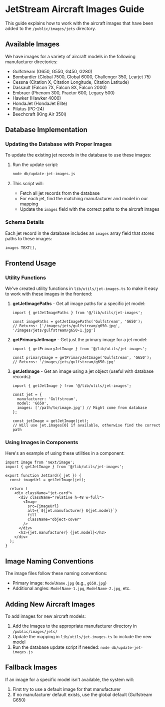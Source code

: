 # JetStream Aircraft Images Guide

This guide explains how to work with the aircraft images that have been added to the `/public/images/jets` directory.

## Available Images

We have images for a variety of aircraft models in the following manufacturer directories:

- Gulfstream (G650, G550, G450, G280)
- Bombardier (Global 7500, Global 6000, Challenger 350, Learjet 75)
- Cessna (Citation X, Citation Longitude, Citation Latitude)
- Dassault (Falcon 7X, Falcon 8X, Falcon 2000)
- Embraer (Phenom 300, Praetor 600, Legacy 500)
- Hawker (Hawker 4000)
- HondaJet (HondaJet Elite)
- Pilatus (PC-24)
- Beechcraft (King Air 350i)

## Database Implementation

### Updating the Database with Proper Images

To update the existing jet records in the database to use these images:

1. Run the update script:
   ```bash
   node db/update-jet-images.js
   ```

2. This script will:
   - Fetch all jet records from the database
   - For each jet, find the matching manufacturer and model in our mapping
   - Update the `images` field with the correct paths to the aircraft images

### Schema Details

Each jet record in the database includes an `images` array field that stores paths to these images:

```sql
images TEXT[],
```

## Frontend Usage

### Utility Functions

We've created utility functions in `lib/utils/jet-images.ts` to make it easy to work with these images in the frontend:

1. **getJetImagePaths** - Get all image paths for a specific jet model:
   ```tsx
   import { getJetImagePaths } from '@/lib/utils/jet-images';
   
   const imagePaths = getJetImagePaths('Gulfstream', 'G650');
   // Returns: ['/images/jets/gulfstream/g650.jpg', '/images/jets/gulfstream/g650-1.jpg']
   ```

2. **getPrimaryJetImage** - Get just the primary image for a jet model:
   ```tsx
   import { getPrimaryJetImage } from '@/lib/utils/jet-images';
   
   const primaryImage = getPrimaryJetImage('Gulfstream', 'G650');
   // Returns: '/images/jets/gulfstream/g650.jpg'
   ```

3. **getJetImage** - Get an image using a jet object (useful with database records):
   ```tsx
   import { getJetImage } from '@/lib/utils/jet-images';
   
   const jet = {
     manufacturer: 'Gulfstream',
     model: 'G650',
     images: ['/path/to/image.jpg'] // Might come from database
   };
   
   const jetImage = getJetImage(jet);
   // Will use jet.images[0] if available, otherwise find the correct path
   ```

### Using Images in Components

Here's an example of using these utilities in a component:

```tsx
import Image from 'next/image';
import { getJetImage } from '@/lib/utils/jet-images';

export function JetCard({ jet }) {
  const imageUrl = getJetImage(jet);
  
  return (
    <div className="jet-card">
      <div className="relative h-48 w-full">
        <Image 
          src={imageUrl} 
          alt={`${jet.manufacturer} ${jet.model}`} 
          fill 
          className="object-cover" 
        />
      </div>
      <h3>{jet.manufacturer} {jet.model}</h3>
    </div>
  );
}
```

## Image Naming Conventions

The image files follow these naming conventions:

- Primary image: `ModelName.jpg` (e.g., `g650.jpg`)
- Additional angles: `ModelName-1.jpg`, `ModelName-2.jpg`, etc.

## Adding New Aircraft Images

To add images for new aircraft models:

1. Add the images to the appropriate manufacturer directory in `/public/images/jets/`
2. Update the mapping in `lib/utils/jet-images.ts` to include the new model
3. Run the database update script if needed: `node db/update-jet-images.js`

## Fallback Images

If an image for a specific model isn't available, the system will:

1. First try to use a default image for that manufacturer
2. If no manufacturer default exists, use the global default (Gulfstream G650) 